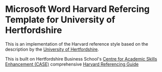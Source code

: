 # Microsoft Word Harvard Refercing Template for University of Hertfordshire
This is an implementation of the Harvard reference style based on the description by the [University of Hertfordshire](http://www.herts.ac.uk/).

This is built on Hertfordshire Business School's [Centre for Academic Skills Enhancement (CASE)](http://www.studynet1.herts.ac.uk/go/CASE) comprehensive [Harvard Referencing Guide](http://www.studynet1.herts.ac.uk/ptl/common/asu.nsf/Teaching+Documents?Openview&count=9999&restricttocategory=Harvard+Referencing)